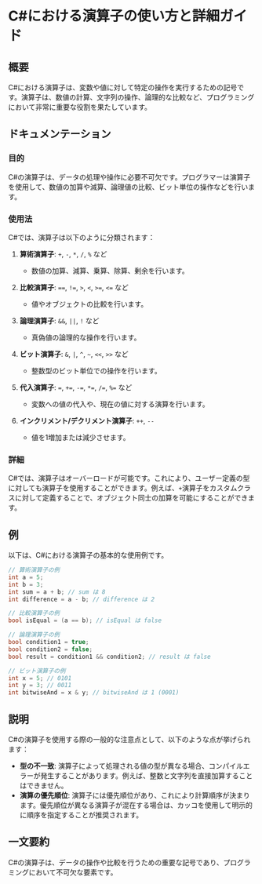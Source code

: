 <!--
Meta Description: # C#における演算子の使い方と詳細ガイド ## 概要 C#における演算子は、変数や値に対して特定の操作を実行するための記号です。演算子は、数値の計算、文字列の操作、論理的な比較など、プログラミングにおいて非常に重要な役割を果たしています。 ## ドキュメンテーション ### 目的 C#の演算子は、...
Meta Keywords: int, bool, false, の演算子は, 例えば
-->

# C#における演算子の使い方と詳細ガイド

## 概要
C#における演算子は、変数や値に対して特定の操作を実行するための記号です。演算子は、数値の計算、文字列の操作、論理的な比較など、プログラミングにおいて非常に重要な役割を果たしています。

## ドキュメンテーション
### 目的
C#の演算子は、データの処理や操作に必要不可欠です。プログラマーは演算子を使用して、数値の加算や減算、論理値の比較、ビット単位の操作などを行います。

### 使用法
C#では、演算子は以下のように分類されます：

1. **算術演算子**: `+`, `-`, `*`, `/`, `%` など
   - 数値の加算、減算、乗算、除算、剰余を行います。

2. **比較演算子**: `==`, `!=`, `>`, `<`, `>=`, `<=` など
   - 値やオブジェクトの比較を行います。

3. **論理演算子**: `&&`, `||`, `!` など
   - 真偽値の論理的な操作を行います。

4. **ビット演算子**: `&`, `|`, `^`, `~`, `<<`, `>>` など
   - 整数型のビット単位での操作を行います。

5. **代入演算子**: `=`, `+=`, `-=`, `*=`, `/=`, `%=` など
   - 変数への値の代入や、現在の値に対する演算を行います。

6. **インクリメント/デクリメント演算子**: `++`, `--`
   - 値を1増加または減少させます。

### 詳細
C#では、演算子はオーバーロードが可能です。これにより、ユーザー定義の型に対しても演算子を使用することができます。例えば、`+`演算子をカスタムクラスに対して定義することで、オブジェクト同士の加算を可能にすることができます。

## 例
以下は、C#における演算子の基本的な使用例です。

```csharp
// 算術演算子の例
int a = 5;
int b = 3;
int sum = a + b; // sum は 8
int difference = a - b; // difference は 2

// 比較演算子の例
bool isEqual = (a == b); // isEqual は false

// 論理演算子の例
bool condition1 = true;
bool condition2 = false;
bool result = condition1 && condition2; // result は false

// ビット演算子の例
int x = 5; // 0101
int y = 3; // 0011
int bitwiseAnd = x & y; // bitwiseAnd は 1 (0001)
```

## 説明
C#の演算子を使用する際の一般的な注意点として、以下のような点が挙げられます：

- **型の不一致**: 演算子によって処理される値の型が異なる場合、コンパイルエラーが発生することがあります。例えば、整数と文字列を直接加算することはできません。
- **演算の優先順位**: 演算子には優先順位があり、これにより計算順序が決まります。優先順位が異なる演算子が混在する場合は、カッコを使用して明示的に順序を指定することが推奨されます。

## 一文要約
C#の演算子は、データの操作や比較を行うための重要な記号であり、プログラミングにおいて不可欠な要素です。